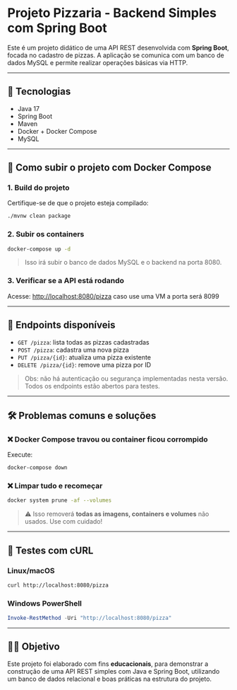 # Projeto Pizzaria - Backend Simples com Spring Boot

Este é um projeto didático de uma API REST desenvolvida com **Spring Boot**, focada no cadastro de pizzas. A aplicação se comunica com um banco de dados MySQL e permite realizar operações básicas via HTTP.

---

## 🔧 Tecnologias

- Java 17
- Spring Boot
- Maven
- Docker + Docker Compose
- MySQL

---

## 🚀 Como subir o projeto com Docker Compose

### 1. Build do projeto

Certifique-se de que o projeto esteja compilado:

```bash
./mvnw clean package
```

### 2. Subir os containers

```bash
docker-compose up -d
```

> Isso irá subir o banco de dados MySQL e o backend na porta 8080.

### 3. Verificar se a API está rodando

Acesse: [http://localhost:8080/pizza](http://localhost:8080/pizza)  caso use uma VM a porta será 8099

---

## 📁 Endpoints disponíveis

- `GET /pizza`: lista todas as pizzas cadastradas
- `POST /pizza`: cadastra uma nova pizza
- `PUT /pizza/{id}`: atualiza uma pizza existente
- `DELETE /pizza/{id}`: remove uma pizza por ID

> Obs: não há autenticação ou segurança implementadas nesta versão. Todos os endpoints estão abertos para testes.

---

## 🛠️ Problemas comuns e soluções

### ❌ Docker Compose travou ou container ficou corrompido

Execute:

```bash
docker-compose down
```

### ❌ Limpar tudo e recomeçar

```bash
docker system prune -af --volumes
```

> ⚠️ Isso removerá **todas as imagens, containers e volumes** não usados. Use com cuidado!

---

## 🧪 Testes com cURL

### Linux/macOS

```bash
curl http://localhost:8080/pizza
```

### Windows PowerShell

```powershell
Invoke-RestMethod -Uri "http://localhost:8080/pizza"
```

---

## 👨‍🏫 Objetivo

Este projeto foi elaborado com fins **educacionais**, para demonstrar a construção de uma API REST simples com Java e Spring Boot, utilizando um banco de dados relacional e boas práticas na estrutura do projeto.

